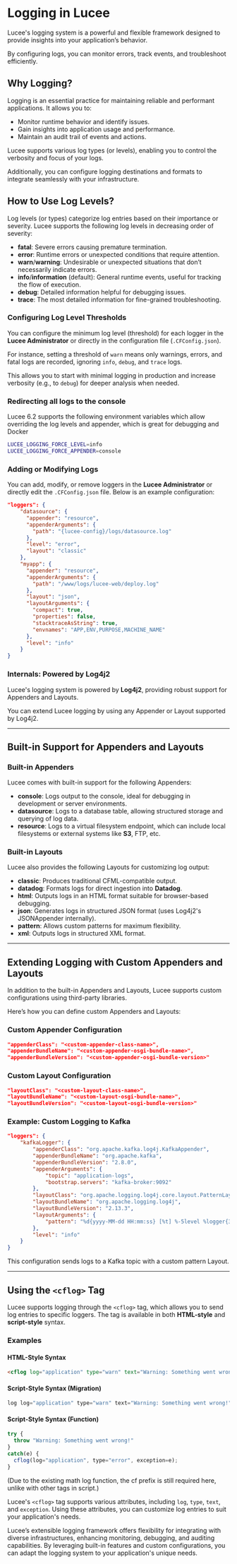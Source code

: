<!--
{
  "title": "Logging",
  "id": "logging",
  "description": "How to configure and customize logging",
  "keywords": [
    "Logging",
    "Log levels",
    "Lucee"
  ],
  "related": [
    "tag-log",
    "function-writelog"
  ],
  "categories": [
    "server"
  ]
}
-->

# Logging in Lucee

Lucee's logging system is a powerful and flexible framework designed to provide insights into your application’s behavior.

By configuring logs, you can monitor errors, track events, and troubleshoot efficiently.

## Why Logging?

Logging is an essential practice for maintaining reliable and performant applications. It allows you to:

- Monitor runtime behavior and identify issues.
- Gain insights into application usage and performance.
- Maintain an audit trail of events and actions.

Lucee supports various log types (or levels), enabling you to control the verbosity and focus of your logs.

Additionally, you can configure logging destinations and formats to integrate seamlessly with your infrastructure.

## How to Use Log Levels?

Log levels (or types) categorize log entries based on their importance or severity. Lucee supports the following log levels in decreasing order of severity:

- **fatal**: Severe errors causing premature termination.
- **error**: Runtime errors or unexpected conditions that require attention.
- **warn**/**warning**: Undesirable or unexpected situations that don’t necessarily indicate errors.
- **info**/**information** (default): General runtime events, useful for tracking the flow of execution.
- **debug**: Detailed information helpful for debugging issues.
- **trace**: The most detailed information for fine-grained troubleshooting.

### Configuring Log Level Thresholds

You can configure the minimum log level (threshold) for each logger in the **Lucee Administrator** or directly in the configuration file (`.CFConfig.json`).

For instance, setting a threshold of `warn` means only warnings, errors, and fatal logs are recorded, ignoring `info`, `debug`, and `trace` logs.

This allows you to start with minimal logging in production and increase verbosity (e.g., to `debug`) for deeper analysis when needed.

### Redirecting all logs to the console

Lucee 6.2 supports the following environment variables which allow overriding the log levels and appender, which is great for debugging and Docker

```bash
LUCEE_LOGGING_FORCE_LEVEL=info
LUCEE_LOGGING_FORCE_APPENDER=console
```

### Adding or Modifying Logs

You can add, modify, or remove loggers in the **Lucee Administrator** or directly edit the `.CFConfig.json` file. Below is an example configuration:

```json
"loggers": {
    "datasource": {
      "appender": "resource",
      "appenderArguments": {
        "path": "{lucee-config}/logs/datasource.log"
      },
      "level": "error",
      "layout": "classic"
    },
    "myapp": {
      "appender": "resource",
      "appenderArguments": {
        "path": "/www/logs/lucee-web/deploy.log"
      },
      "layout": "json",
      "layoutArguments": {
        "compact": true,
        "properties": false,
        "stacktraceAsString": true,
        "envnames": "APP,ENV,PURPOSE,MACHINE_NAME"
      },
      "level": "info"
    }
}
```

### Internals: Powered by Log4j2

Lucee's logging system is powered by **Log4j2**, providing robust support for Appenders and Layouts.

You can extend Lucee logging by using any Appender or Layout supported by Log4j2.

---

## Built-in Support for Appenders and Layouts

### Built-in Appenders

Lucee comes with built-in support for the following Appenders:

- **console**: Logs output to the console, ideal for debugging in development or server environments.
- **datasource**: Logs to a database table, allowing structured storage and querying of log data.
- **resource**: Logs to a virtual filesystem endpoint, which can include local filesystems or external systems like **S3**, FTP, etc.

### Built-in Layouts

Lucee also provides the following Layouts for customizing log output:

- **classic**: Produces traditional CFML-compatible output.
- **datadog**: Formats logs for direct ingestion into **Datadog**.
- **html**: Outputs logs in an HTML format suitable for browser-based debugging.
- **json**: Generates logs in structured JSON format (uses Log4j2's JSONAppender internally).
- **pattern**: Allows custom patterns for maximum flexibility.
- **xml**: Outputs logs in structured XML format.

---

## Extending Logging with Custom Appenders and Layouts

In addition to the built-in Appenders and Layouts, Lucee supports custom configurations using third-party libraries.

Here’s how you can define custom Appenders and Layouts:

### Custom Appender Configuration

```json
"appenderClass": "<custom-appender-class-name>",
"appenderBundleName": "<custom-appender-osgi-bundle-name>",
"appenderBundleVersion": "<custom-appender-osgi-bundle-version>"
```

### Custom Layout Configuration

```json
"layoutClass": "<custom-layout-class-name>",
"layoutBundleName": "<custom-layout-osgi-bundle-name>",
"layoutBundleVersion": "<custom-layout-osgi-bundle-version>"
```

### Example: Custom Logging to Kafka

```json
"loggers": {
    "kafkaLogger": {
        "appenderClass": "org.apache.kafka.log4j.KafkaAppender",
        "appenderBundleName": "org.apache.kafka",
        "appenderBundleVersion": "2.8.0",
        "appenderArguments": {
            "topic": "application-logs",
            "bootstrap.servers": "kafka-broker:9092"
        },
        "layoutClass": "org.apache.logging.log4j.core.layout.PatternLayout",
        "layoutBundleName": "org.apache.logging.log4j",
        "layoutBundleVersion": "2.13.3",
        "layoutArguments": {
            "pattern": "%d{yyyy-MM-dd HH:mm:ss} [%t] %-5level %logger{36} - %msg%n"
        },
        "level": "info"
    }
}
```

This configuration sends logs to a Kafka topic with a custom pattern Layout.

---

## Using the `<cflog>` Tag

Lucee supports logging through the `<cflog>` tag, which allows you to send log entries to specific loggers. The tag is available in both **HTML-style** and **script-style** syntax.

### Examples

#### HTML-Style Syntax

```html
<cflog log="application" type="warn" text="Warning: Something went wrong!">
```

#### Script-Style Syntax (Migration)

```javascript
log log="application" type="warn" text="Warning: Something went wrong!";
```

#### Script-Style Syntax (Function)

```javascript
try {
  throw "Warning: Something went wrong!"
}
catch(e) {
  cflog(log="application", type="error", exception=e);
}
```

(Due to the existing math log function, the cf prefix is still required here, unlike with other tags in script.)

Lucee's `<cflog>` tag supports various attributes, including `log`, `type`, `text`, and `exception`. Using these attributes, you can customize log entries to suit your application's needs.

Lucee’s extensible logging framework offers flexibility for integrating with diverse infrastructures, enhancing monitoring, debugging, and auditing capabilities. By leveraging built-in features and custom configurations, you can adapt the logging system to your application's unique needs.
